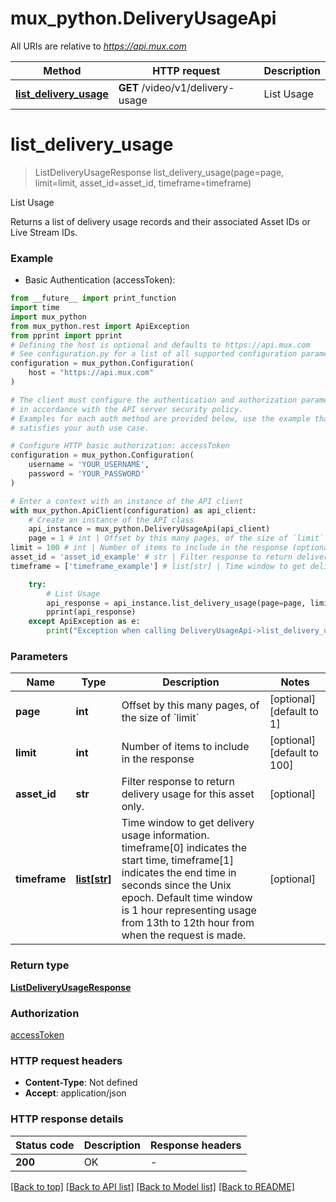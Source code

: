 # mux_python.DeliveryUsageApi

All URIs are relative to *https://api.mux.com*

Method | HTTP request | Description
------------- | ------------- | -------------
[**list_delivery_usage**](DeliveryUsageApi.md#list_delivery_usage) | **GET** /video/v1/delivery-usage | List Usage


# **list_delivery_usage**
> ListDeliveryUsageResponse list_delivery_usage(page=page, limit=limit, asset_id=asset_id, timeframe=timeframe)

List Usage

Returns a list of delivery usage records and their associated Asset IDs or Live Stream IDs.

### Example

* Basic Authentication (accessToken):
```python
from __future__ import print_function
import time
import mux_python
from mux_python.rest import ApiException
from pprint import pprint
# Defining the host is optional and defaults to https://api.mux.com
# See configuration.py for a list of all supported configuration parameters.
configuration = mux_python.Configuration(
    host = "https://api.mux.com"
)

# The client must configure the authentication and authorization parameters
# in accordance with the API server security policy.
# Examples for each auth method are provided below, use the example that
# satisfies your auth use case.

# Configure HTTP basic authorization: accessToken
configuration = mux_python.Configuration(
    username = 'YOUR_USERNAME',
    password = 'YOUR_PASSWORD'
)

# Enter a context with an instance of the API client
with mux_python.ApiClient(configuration) as api_client:
    # Create an instance of the API class
    api_instance = mux_python.DeliveryUsageApi(api_client)
    page = 1 # int | Offset by this many pages, of the size of `limit` (optional) (default to 1)
limit = 100 # int | Number of items to include in the response (optional) (default to 100)
asset_id = 'asset_id_example' # str | Filter response to return delivery usage for this asset only. (optional)
timeframe = ['timeframe_example'] # list[str] | Time window to get delivery usage information. timeframe[0] indicates the start time, timeframe[1] indicates the end time in seconds since the Unix epoch. Default time window is 1 hour representing usage from 13th to 12th hour from when the request is made. (optional)

    try:
        # List Usage
        api_response = api_instance.list_delivery_usage(page=page, limit=limit, asset_id=asset_id, timeframe=timeframe)
        pprint(api_response)
    except ApiException as e:
        print("Exception when calling DeliveryUsageApi->list_delivery_usage: %s\n" % e)
```

### Parameters

Name | Type | Description  | Notes
------------- | ------------- | ------------- | -------------
 **page** | **int**| Offset by this many pages, of the size of &#x60;limit&#x60; | [optional] [default to 1]
 **limit** | **int**| Number of items to include in the response | [optional] [default to 100]
 **asset_id** | **str**| Filter response to return delivery usage for this asset only. | [optional] 
 **timeframe** | [**list[str]**](str.md)| Time window to get delivery usage information. timeframe[0] indicates the start time, timeframe[1] indicates the end time in seconds since the Unix epoch. Default time window is 1 hour representing usage from 13th to 12th hour from when the request is made. | [optional] 

### Return type

[**ListDeliveryUsageResponse**](ListDeliveryUsageResponse.md)

### Authorization

[accessToken](../README.md#accessToken)

### HTTP request headers

 - **Content-Type**: Not defined
 - **Accept**: application/json

### HTTP response details
| Status code | Description | Response headers |
|-------------|-------------|------------------|
**200** | OK |  -  |

[[Back to top]](#) [[Back to API list]](../README.md#documentation-for-api-endpoints) [[Back to Model list]](../README.md#documentation-for-models) [[Back to README]](../README.md)

